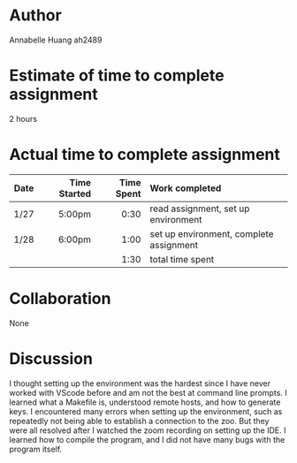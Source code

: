 # Author 
Annabelle Huang
ah2489 

# Estimate of time to complete assignment 
2 hours 

# Actual time to complete assignment 
| Date | Time Started | Time Spent | Work completed |
| :--: | -----------: | ---------: | :------------- |
| 1/27 |      5:00pm  |      0:30  | read assignment, set up environment     |
| 1/28 |      6:00pm  |      1:00  | set up environment, complete assignment |
|      |              |      1:30  | total time spent |

# Collaboration 
None

# Discussion
I thought setting up the environment was the hardest since I have never worked with VScode before and am not the best at command line prompts. I learned what a Makefile is, understood remote hosts, and how to generate keys. I encountered many errors when setting up the environment, such as repeatedly not being able to establish a connection to the zoo. But they were all resolved after I watched the zoom recording on setting up the IDE. I learned how to compile the program, and I did not have many bugs with the program itself.